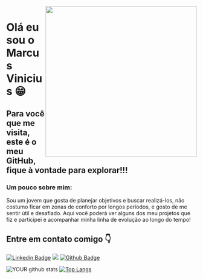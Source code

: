 <img align="right" width="400" height="400" src="https://lh3.googleusercontent.com/JjLPrR82cJZe1lP8khMHCw-BHpNasbshDHNg2C5digQILHAmTQPdH8xSBK5SzZRCVopmfr_QyG78KIm6oUNnZNFAnvkn8iRqwPvsKlJqBAjjazqZaqAuLw_m-AbxTnd1neDk6ZwxC6fI9LjG4PzQEkirVVAR8t2LMtrHD36x-fydYivUwvDh2iqESIQ3T6nZXJX1ac1YLEbZ2n1Qy4791bQYC0dmVT1CqVmKDMMPPGFgN_A-yIPiRjF-2bsbXUViMVH-5_Ud_BvgFvI2e1Rin5EkZfA4201ogzaPiVz4Fe-BwVJ0toUtvhp3_BB-gUDMHtjvyBqBTYaXwuhTUFhKD7XLk9hDYQtFkLf14xkJTvQgvm18lIKF82sHVmgPwyjpz_UFUOnyaM7L7yZl1xXmshVifUkQ82DATaHUH62lUtU7Gzr03WWkLbtnPyxnHXrMjvRZn2aR-jQQfXgT2lslAeyRRUCedyiR-ofoknrzyScMg1h6Im53Jid-wphJ8W6TeNhsj7GA-5HF1ryzSZeAXjySCUc8J_s5olbvT2nEIIOOyayZ-RfUu8O5nXs2pWr3QBozeY__PgKhcOmmXyyEAWzF8G4IVP4uxLgEMnzs_8KCfYeyk0ZGlMi8dFf7y8UpHJEHR4gFyUwa7puJ_-CmAewg9P4_zfgVjoJysyG1st0MeHGFICaObnc8rXNggQE=s327-no?authuser=0">

# Olá eu sou o Marcus Vinicius 😁

## Para você que me visita, este é o meu GitHub, fique à vontade para explorar!!!

### Um pouco sobre mim:

Sou um jovem que gosta de planejar objetivos e buscar realizá-los, não costumo ficar em zonas de conforto por longos períodos, e gosto de me sentir útil e desafiado. Aqui você poderá ver alguns dos meu projetos que fiz e participei e acompanhar minha linha de evolução ao longo do tempo!


## Entre em contato comigo 👇
[![Linkedin Badge](https://img.shields.io/badge/-LinkedIn-blue?style=flat-square&logo=Linkedin&logoColor=white&link=https://www.linkedin.com/in/marcus-oliveiro/)](https://www.linkedin.com/in/marcus-oliveiro/)
[![](https://img.shields.io/badge/-outlook-%230078D4?style=flat-square&logo=microsoft-outlook&?labelColor=pink&logoColor=Blue&link=mailto:marcusviniciuso@outlook.com.br)](mailto:marcusviniciuso@outlook.com.br)
[![Github Badge](https://img.shields.io/badge/-Github-000?style=flat-square&logo=Github&logoColor=white&link=link_do_seu_perfil_no_github)](https://github.com/MarcusViniciusO)

![YOUR github stats](https://github-readme-stats.vercel.app/api?username=MarcusViniciusO&show_icons=true&theme=whrite)
[![Top Langs](https://github-readme-stats.vercel.app/api/top-langs/?username=MarcusViniciusO&show_icons=true&theme=whrite&layout=compact)](https:https://www.linkedin.com/in/marcus-oliveiro/)
